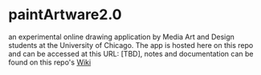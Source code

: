 # paintArtware2.0

an experimental online drawing application by Media Art and Design students at the University of Chicago. The app is hosted here on this repo and can be accessed at this URL: [TBD], notes and documentation can be found on this repo's [Wiki](https://github.com/net-art-uchicago/paintArtware2.0/wiki)
